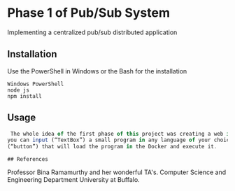 # Phase 1 of Pub/Sub System

Implementing a centralized pub/sub distributed application
## Installation

Use the PowerShell in Windows or the Bash for the installation
```
Windows PowerShell
node js
npm install
```

## Usage

```javascript
 The whole idea of the first phase of this project was creating a web interface where
you can input (“TextBox”) a small program in any language of your choice, and a command
(“button”) that will load the program in the Docker and execute it.
```




```
## References
``````
Professor Bina Ramamurthy and her wonderful TA's.
Computer Science and Engineering Department 
University at Buffalo.
